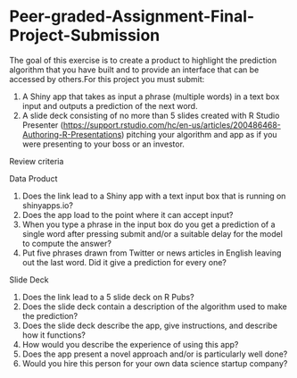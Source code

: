 # Peer-graded-Assignment-Final-Project-Submission<br>
The goal of this exercise is to create a product to highlight the prediction algorithm that you have built and to provide an interface that can be accessed by others.For this project you must submit:<br>
1.  A Shiny app that takes as input a phrase (multiple words) in a text box input and outputs a prediction of the next word.<br>
2.  A slide deck consisting of no more than 5 slides created with R Studio Presenter (https://support.rstudio.com/hc/en-us/articles/200486468-Authoring-R-Presentations) pitching your algorithm and app as if you were presenting to your boss or an investor.<br>


Review criteria<br>


Data Product<br>
1.  Does the link lead to a Shiny app with a text input box that is running on shinyapps.io?<br>
2.  Does the app load to the point where it can accept input?<br>
3.  When you type a phrase in the input box do you get a prediction of a single word after pressing submit and/or a suitable delay for the model to compute the answer?<br>
4.  Put five phrases drawn from Twitter or news articles in English leaving out the last word. Did it give a prediction for every one?<br>


Slide Deck<br>
1.  Does the link lead to a 5 slide deck on R Pubs?<br>
2.  Does the slide deck contain a description of the algorithm used to make the prediction?<br>
3.  Does the slide deck describe the app, give instructions, and describe how it functions?<br>
4.  How would you describe the experience of using this app?<br>
5.  Does the app present a novel approach and/or is particularly well done?<br>
6.  Would you hire this person for your own data science startup company?<br>

